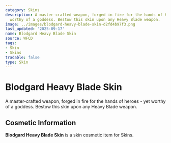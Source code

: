 ```yaml
---
category: Skins
description: A master-crafted weapon, forged in fire for the hands of heroes - yet
  worthy of a goddess. Bestow this skin upon any Heavy Blade weapon.
image: ../images/blodgard-heavy-blade-skin-d2fd4b97f3.png
last_updated: '2025-09-17'
name: Blodgard Heavy Blade Skin
source: WFCD
tags:
- Skin
- Skins
tradable: false
type: Skin
---
```


# Blodgard Heavy Blade Skin

A master-crafted weapon, forged in fire for the hands of heroes - yet worthy of a goddess. Bestow this skin upon any Heavy Blade weapon.

## Cosmetic Information

**Blodgard Heavy Blade Skin** is a skin cosmetic item for Skins.


